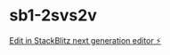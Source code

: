 # sb1-2svs2v

[Edit in StackBlitz next generation editor ⚡️](https://stackblitz.com/~/github.com/dzkjz/sb1-2svs2v)